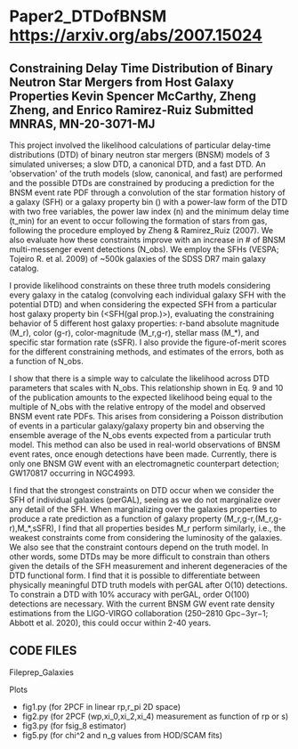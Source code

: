 # Paper2_DTDofBNSM https://arxiv.org/abs/2007.15024
Constraining Delay Time Distribution of Binary Neutron Star Mergers from Host Galaxy Properties 
Kevin Spencer McCarthy, Zheng Zheng, and Enrico Ramirez-Ruiz
Submitted MNRAS, MN-20-3071-MJ
----------------------------------------------------------------------------

This project involved the likelihood calculations of particular delay-time distributions (DTD) of binary neutron star mergers (BNSM) models of 3 simulated universes; a slow DTD, a canonical DTD, and a fast DTD. An 'observation' of the truth models (slow, canonical, and fast) are performed and the possible DTDs are constrained by producing a prediction for the BNSM event rate PDF through a convolution of the star formation history of a galaxy (SFH) or a galaxy property bin (<SFH>) with a power-law form of the DTD with two free variables, the power law index (n) and the minimum delay time (t_min) for an event to occur following the formation of stars from gas, following the procedure employed by Zheng & Ramirez_Ruiz (2007). We also evaluate how these constraints improve with an increase in # of BNSM multi-messenger event detections (N_obs). We employ the SFHs (VESPA; Tojeiro R. et al. 2009) of ~500k galaxies of the SDSS DR7 main galaxy catalog. 
 
I provide likelihood constraints on these three truth models considering every galaxy in the catalog (convolving each individual galaxy SFH with the potential DTD) and when considering the expected SFH from a particular host galaxy property bin (<SFH(gal prop.)>), evaluating the constraining behavior of 5 different host galaxy properties: r-band absolute magnitude (M_r), color (g-r), color-magnitude (M_r,g-r), stellar mass (M_*), and specific star formation rate (sSFR). I also provide the figure-of-merit scores for the different constraining methods, and estimates of the errors, both as a function of N_obs.

I show that there is a simple way to calculate the likelihood across DTD parameters that scales with N_obs. This relationship shown in Eq. 9 and 10 of the publication amounts to the expected likelihood being equal to the multiple of N_obs with the relative entropy of the model and observed BNSM event rate PDFs. This arises from considering a Poisson distribution of events in a particular galaxy/galaxy property bin and observing the ensemble average of the N_obs events expected from a particular truth model. This method can also be used in real-world observations of BNSM event rates, once enough detections have been made. Currently, there is only one BNSM GW event with an electromagnetic counterpart detection; GW170817 occurring in NGC4993.

I find that the strongest constraints on DTD occur when we consider the SFH of individual galaxies (perGAL), seeing as we do not marginalize over any detail of the SFH. When marginalizing over the galaxies properties to produce a rate prediction as a function of galaxy property (M_r,g-r,(M_r,g-r),M_*,sSFR), I find that all properties besides M_r perform similarly, i.e., the weakest constraints come from considering the luminosity of the galaxies. We also see that the constraint contours depend on the truth model. In other words, some DTDs may be more difficult to constrain than others given the details of the SFH measurement and inherent degeneracies of the DTD functional form. I find that it is possible to differentiate between physically meaningful DTD truth models with perGAL after O(10) detections. To constrain a DTD with 10% accuracy with perGAL, order O(100) detections are necessary. With the current BNSM GW event rate density estimations from the LIGO-VIRGO collaboration (250–2810 Gpc−3yr−1; Abbott et al. 2020), this could occur within 2-40 years.



CODE FILES
-----------------------------------------------------------
Fileprep_Galaxies



Plots
- fig1.py (for 2PCF in linear rp,r_pi 2D space)
- fig2.py (for 2PCF (wp,xi_0,xi_2,xi_4) measurement as function of rp or s)
- fig3.py (for fsig_8 estimator)
- fig5.py (for chi^2 and n_g values from HOD/SCAM fits)
 


